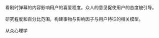 <?xml version="1.0" encoding="UTF-8" standalone="yes"?>
<!DOCTYPE html PUBLIC "-//W3C//DTD XHTML 1.0 Transitional//EN" "http://www.w3.org/TR/xhtml1/DTD/xhtml1-transitional.dtd">
<html><head><meta http-equiv="Content-Type" content="text/html; charset=UTF-8"/><meta name="exporter-version" content="Evernote Mac 6.11 (454874)"/><meta name="created" content="2020-04-28 07:08:14 +0000"/><meta name="source" content="mobile.android"/><meta name="updated" content="2020-04-29 01:59:07 +0000"/><title>用户被周围意见影响的相关因素</title></head><body><div>看剧时弹幕的内容影响用户的喜爱程度。众人的意见促使用户的态度被引导。</div><div><br/></div><div>研究程度和百分比范围，构建事物与影响因子与用户特征的相关模型。</div><div><br/></div><div>从众心理学</div></body></html>